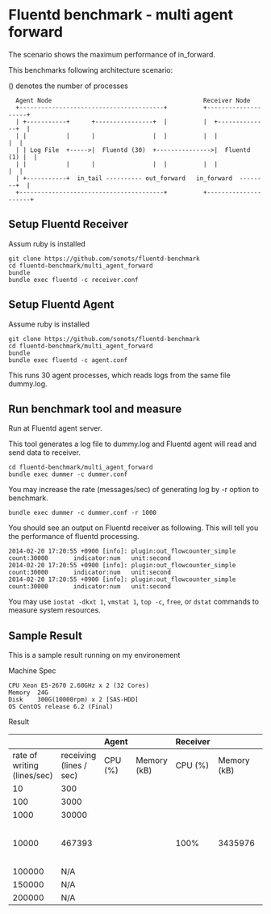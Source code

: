 # Fluentd benchmark - multi agent forward

The scenario shows the maximum performance of in_forward. 

This benchmarks following architecture scenario:

() denotes the number of processes

```
  Agent Node                                          Receiver Node
  +----------------------------------------+          +--------------------+
  | +-----------+      +----------------+  |          |  +--------------+  |
  | |           |      |                |  |          |  |              |  |
  | | Log File  +----->|  Fluentd (30)  +--------------->|  Fluentd (1) |  |
  | |           |      |                |  |          |  |              |  |
  | +-----------+  in_tail ---------- out_forward   in_forward  --------+  |
  +----------------------------------------+          +---------------------+
```

## Setup Fluentd Receiver

Assum ruby is installed

```
git clone https://github.com/sonots/fluentd-benchmark
cd fluentd-benchmark/multi_agent_forward
bundle
bundle exec fluentd -c receiver.conf
```

## Setup Fluentd Agent

Assume ruby is installed

```
git clone https://github.com/sonots/fluentd-benchmark
cd fluentd-benchmark/multi_agent_forward
bundle
bundle exec fluentd -c agent.conf
```

This runs 30 agent processes, which reads logs from the same file dummy.log.

## Run benchmark tool and measure

Run at Fluentd agent server. 

This tool generates a log file to dummy.log and Fluentd agent will read and send data to receiver. 

```
cd fluentd-benchmark/multi_agent_forward
bundle exec dummer -c dummer.conf
```

You may increase the rate (messages/sec) of generating log by -r option to benchmark. 

```
bundle exec dummer -c dummer.conf -r 1000
```

You should see an output on Fluentd receiver as following. This will tell you the performance of fluentd processing. 

```
2014-02-20 17:20:55 +0900 [info]: plugin:out_flowcounter_simple count:30000       indicator:num   unit:second
2014-02-20 17:20:55 +0900 [info]: plugin:out_flowcounter_simple count:30000       indicator:num   unit:second
2014-02-20 17:20:55 +0900 [info]: plugin:out_flowcounter_simple count:30000       indicator:num   unit:second
```

You may use `iostat -dkxt 1`, `vmstat 1`, `top -c`, `free`, or `dstat` commands to measure system resources. 

## Sample Result

This is a sample result running on my environement

Machine Spec

```
CPU Xeon E5-2670 2.60GHz x 2 (32 Cores)
Memory  24G
Disk    300G(10000rpm) x 2 [SAS-HDD]
OS CentOS release 6.2 (Final)
```

Result

|                             |                         | Agent   |             | Receiver |             |                       |
|-----------------------------|-------------------------|---------|-------------|----------|-------------|-----------------------|
| rate of writing (lines/sec) | receiving (lines / sec) | CPU (%) | Memory (kB) | CPU (%)  | Memory (kB) | Remarks               |
| 10                          | 300                     |         |             |          |             |                       |
| 100                         | 3000                    |         |             |          |             |                       |
| 1000                        | 30000                   |         |             |          |             |                       |
| 10000                       | 467393                  |         |             | 100%     | 3435976     | CPU bound at receiver |
| 100000                      | N/A                     |         |             |          |             |                       |
| 150000                      | N/A                     |         |             |          |             |                       |
| 200000                      | N/A                     |         |             |          |             |                       |

